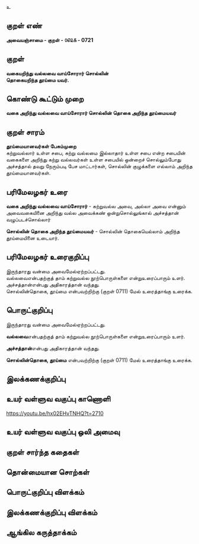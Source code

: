 உ

## குறள் எண் 

**அவையஞ்சாமை - குறள் - ௦௭௨௧ - 0721**  

## குறள் 

**வகையறிந்து வல்லவை வாய்சோரார் சொல்லின்  
தொகையறிந்த தூய்மை யவர்.**  

## கொண்டு கூட்டும் முறை

**வகை அறிந்து வல்லவை வாய்சோரார் சொல்லின் தொகை அறிந்த தூய்மையவர்**

## குறள் சாரம் 

**தூய்மையானவர்கள் பேசும்முறை**    
கற்றுவல்லார் உள்ள சபை, கற்று வல்லமை இல்லாதார் உள்ள சபை என்ற சபையின் வகைகளை அறிந்து கற்று வல்லவர்கள் உள்ள சபையில் ஒன்றைச் சொல்லும்போது அச்சத்தால் தவறு நேரும்படி பேச மாட்டார்கள், சொல்லின் குழுக்களை எல்லாம் அறிந்த தூய்மையானவர்கள்.  

## பரிமேலழகர் உரை

**வகை அறிந்து வல்லவை வாய்சோரார்** - கற்றுவல்ல அவை, அல்லா அவை என்னும் அவைவகையினை அறிந்து வல்ல அவைக்கண் ஒன்றுசொல்லுங்கால் அச்சத்தான் வழுப்படச்சொல்லார்  

**சொல்லின் தொகை அறிந்த தூய்மையவர்** - சொல்லின் தொகையெல்லாம் அறிந்த தூய்மையினை உடையார்.   

## பரிமேலழகர் உரைகுறிப்பு   

இருந்தாரது வன்மை அவைமேல்ஏற்றப்பட்டது.   
வல்லவைஎன்பதற்குத் தாம் கற்றுவல்ல நூற்பொருள்களை என்றுஉரைப்பாரும் உளர்.  
அச்சத்தான்என்பது அதிகாரத்தான் வந்தது.     
சொல்லின்தொகை, தூய்மை என்பவற்றிற்கு (குறள் 0711) மேல் உரைத்தாங்கு உரைக்க.    

## பொருட்குறிப்பு 

இருந்தாரது வன்மை அவைமேல்ஏற்றப்பட்டது.   

**வல்லவை**என்பதற்குத் தாம் கற்றுவல்ல நூற்பொருள்களை என்றுஉரைப்பாரும் உளர்.  

**அச்சத்தான்**என்பது அதிகாரத்தான் வந்தது.     

**சொல்லின்தொகை, தூய்மை** என்பவற்றிற்கு (குறள் 0711) மேல் உரைத்தாங்கு உரைக்க.   

## இலக்கணக்குறிப்பு  


## உயர் வள்ளுவ வகுப்பு காணொளி

https://youtu.be/hx02EHvTNHQ?t=2710 

## உயர் வள்ளுவ வகுப்பு ஒலி அமைவு 

 
## குறள் சார்ந்த கதைகள் 


## தொன்மையான சொற்கள்


## பொருட்குறிப்பு விளக்கம்


## இலக்கணக்குறிப்பு விளக்கம்


## ஆங்கில கருத்தாக்கம் 


